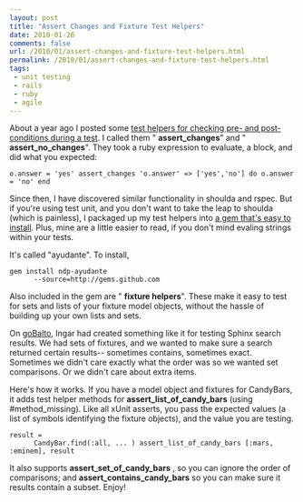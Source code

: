 ```yaml
---
layout: post
title: "Assert Changes and Fixture Test Helpers"
date: 2010-01-26
comments: false
url: /2010/01/assert-changes-and-fixture-test-helpers.html
permalink: /2010/01/assert-changes-and-fixture-test-helpers.html
tags:
 - unit testing
 - rails
 - ruby
 - agile
---
```


About a year ago I posted some [test helpers for checking pre- and post-conditions during a test](http://blog.carbonfive.com/2009/04/testing/assert_changes-and-assert_no_changes-in-ruby). I called them " **assert_changes**" and " **assert_no_changes**".  They took a ruby expression to evaluate, a block, and did what you expected:

```
o.answer = 'yes' assert_changes 'o.answer' => ['yes','no'] do o.answer = 'no' end
```
  
Since then, I have discovered similar functionality in shoulda and rspec. But if you're using test unit, and you don't want to take the leap to shoulda (which is painless), I packaged up my test helpers into [a gem that's easy to install](http://github.com/ndp/ayudante). Plus, mine are a little easier to read, if you don't mind evaling strings within your tests.  
  
It's called "ayudante". To install,   

```
gem install ndp-ayudante
      --source=http://gems.github.com
```
  
Also included in the gem are " **fixture helpers**". These make it easy to test for sets and lists of your fixture model objects, without the hassle of building up your own lists and sets.   
  
On [goBalto](http://www.gobalto.com), Ingar had created something like it for testing Sphinx search results. We had sets of fixtures, and we wanted to make sure a search returned certain results-- sometimes contains, sometimes exact. Sometimes we didn't care exactly what the order was so we wanted set comparisons. Or we didn't care about extra items.  
  
Here's how it works. If you have a model object and fixtures for CandyBars, it adds test helper methods for **assert_list_of_candy_bars** (using #method_missing). Like all xUnit asserts, you pass the expected values (a list of symbols identifying the fixture objects), and the value you are testing.  
  

```
result =
      CandyBar.find(:all, ... ) assert_list_of_candy_bars [:mars, :eminem], result
```
  
It also supports **assert_set_of_candy_bars** , so you can ignore the order of comparisons; and **assert_contains_candy_bars** so you can make sure it results contain a subset. Enjoy! 

